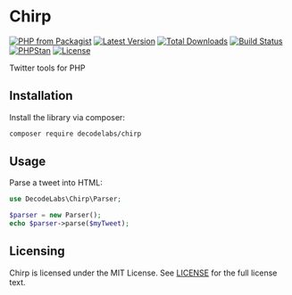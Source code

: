 # Chirp

[![PHP from Packagist](https://img.shields.io/packagist/php-v/decodelabs/chirp?style=flat-square)](https://packagist.org/packages/decodelabs/chirp)
[![Latest Version](https://img.shields.io/packagist/v/decodelabs/chirp.svg?style=flat-square)](https://packagist.org/packages/decodelabs/chirp)
[![Total Downloads](https://img.shields.io/packagist/dt/decodelabs/chirp.svg?style=flat-square)](https://packagist.org/packages/decodelabs/chirp)
[![Build Status](https://img.shields.io/travis/com/decodelabs/chirp/main.svg?style=flat-square)](https://travis-ci.com/decodelabs/chirp)
[![PHPStan](https://img.shields.io/badge/PHPStan-enabled-44CC11.svg?longCache=true&style=flat-square)](https://github.com/phpstan/phpstan)
[![License](https://img.shields.io/packagist/l/decodelabs/chirp?style=flat-square)](https://packagist.org/packages/decodelabs/chirp)

Twitter tools for PHP


## Installation

Install the library via composer:

```bash
composer require decodelabs/chirp
```

## Usage

Parse a tweet into HTML:

```php
use DecodeLabs\Chirp\Parser;

$parser = new Parser();
echo $parser->parse($myTweet);
```


## Licensing
Chirp is licensed under the MIT License. See [LICENSE](./LICENSE) for the full license text.
